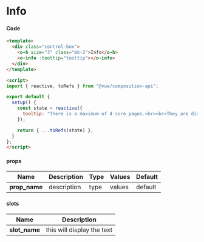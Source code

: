 # Info

<Demo componentName="examples-info-doc" />

#### Code
```html
<template>
  <div class="control-box">
    <o-h size="3" class="mb-2">Info</o-h>
    <o-info :tooltip="tooltip"></o-info>
  </div>
</template>

<script>
import { reactive, toRefs } from "@vue/composition-api";

export default {
  setup() {
    const state = reactive({
      tooltip: "There is a maximum of 4 core pages.<br><br>They are displayed in the top navigation menu of your website."
    });

    return { ...toRefs(state) };
  }
};
</script>
```

#### props

|Name|Description|Type|Values|Default|
|---|---|---|---|---|
|**prop_name**|description|type|values|default|

#### slots

|Name|Description|
|---|---|
|**slot_name**|this will display the text|

